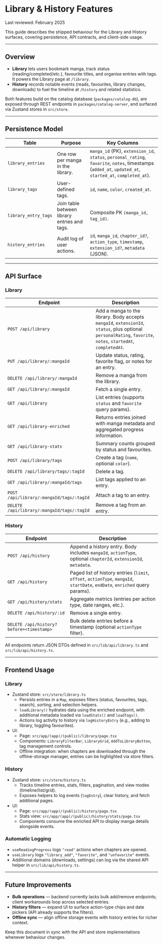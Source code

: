 # Library & History Features

Last reviewed: February 2025

This guide describes the shipped behaviour for the Library and History surfaces, covering persistence, API contracts, and client-side usage.

---

## Overview

- **Library** lets users bookmark manga, track status (reading/completed/etc.), favourite titles, and organise entries with tags. It powers the Library page at `/library`.
- **History** records notable events (reads, favourites, library changes, downloads) to fuel the timeline at `/history` and related statistics.

Both features build on the catalog database (`packages/catalog-db`), are exposed through REST endpoints in `packages/catalog-server`, and surfaced via Zustand stores in `src/store`.

---

## Persistence Model

| Table | Purpose | Key Columns |
| ----- | ------- | ----------- |
| `library_entries` | One row per manga in the library. | `manga_id` (PK), `extension_id`, `status`, `personal_rating`, `favorite`, `notes`, timestamps (`added_at`, `updated_at`, `started_at`, `completed_at`). |
| `library_tags` | User-defined tags. | `id`, `name`, `color`, `created_at`. |
| `library_entry_tags` | Join table between library entries and tags. | Composite PK `(manga_id, tag_id)`. |
| `history_entries` | Audit log of user actions. | `id`, `manga_id`, `chapter_id?`, `action_type`, `timestamp`, `extension_id?`, `metadata` (JSON). |

---

## API Surface

### Library

| Endpoint | Description |
| -------- | ----------- |
| `POST /api/library` | Add a manga to the library. Body accepts `mangaId`, `extensionId`, `status`, plus optional `personalRating`, `favorite`, `notes`, `startedAt`, `completedAt`. |
| `PUT /api/library/:mangaId` | Update status, rating, favorite flag, or notes for an entry. |
| `DELETE /api/library/:mangaId` | Remove a manga from the library. |
| `GET /api/library/:mangaId` | Fetch a single entry. |
| `GET /api/library` | List entries (supports `status` and `favorite` query params). |
| `GET /api/library-enriched` | Returns entries joined with manga metadata and aggregated progress information. |
| `GET /api/library-stats` | Summary counts grouped by status and favourites. |
| `POST /api/library/tags` | Create a tag (`name`, optional `color`). |
| `DELETE /api/library/tags/:tagId` | Delete a tag. |
| `GET /api/library/:mangaId/tags` | List tags applied to an entry. |
| `POST /api/library/:mangaId/tags/:tagId` | Attach a tag to an entry. |
| `DELETE /api/library/:mangaId/tags/:tagId` | Remove a tag from an entry. |

### History

| Endpoint | Description |
| -------- | ----------- |
| `POST /api/history` | Append a history entry. Body includes `mangaId`, `actionType`, optional `chapterId`, `extensionId`, `metadata`. |
| `GET /api/history` | Paged list of history entries (`limit`, `offset`, `actionType`, `mangaId`, `startDate`, `endDate`, `enriched` query params). |
| `GET /api/history/stats` | Aggregate metrics (entries per action type, date ranges, etc.). |
| `DELETE /api/history/:id` | Remove a single entry. |
| `DELETE /api/history?before=<timestamp>` | Bulk delete entries before a timestamp (optional `actionType` filter). |

All endpoints return JSON DTOs defined in `src/lib/api/library.ts` and `src/lib/api/history.ts`.

---

## Frontend Usage

### Library

- Zustand store: `src/store/library.ts`
  - Persists entries in a `Map`, exposes filters (status, favourites, tags, search), sorting, and selection helpers.
  - `loadLibrary()` hydrates data using the enriched endpoint, with additional metadata loaded via `loadStats()` and `loadTags()`.
  - Actions log activity to history via `logHistoryEntry` (e.g., adding to library, toggling favourites).
- UI:
  - Page: `src/app/(app)/(public)/library/page.tsx`
  - Components: `LibraryFilterBar`, `LibraryGrid`, `AddToLibraryButton`, tag management controls.
  - Offline integration: when chapters are downloaded through the offline-storage manager, entries can be highlighted via store filters.

### History

- Zustand store: `src/store/history.ts`
  - Tracks timeline entries, stats, filters, pagination, and view modes (timeline/list/grid).
  - Exposes helpers to log events (`logEntry`), clear history, and fetch additional pages.
- UI:
  - Page: `src/app/(app)/(public)/history/page.tsx`
  - Stats view: `src/app/(app)/(public)/history/stats/page.tsx`
  - Components consume the enriched API to display manga details alongside events.

### Automatic Logging

- `useReadingProgress` logs `"read"` actions when chapters are opened.
- `useLibrary` logs `"library_add"`, `"favorite"`, and `"unfavorite"` events.
- Additional domains (downloads, settings) can log via the shared API helper in `src/lib/api/history.ts`.

---

## Future Improvements

- **Bulk operations** — backend currently lacks bulk add/remove endpoints; client workarounds loop across selected entries.
- **History filters** — expand UI to surface action-type chips and date pickers (API already supports the filters).
- **Offline sync** — align offline storage events with history entries for richer context.

Keep this document in sync with the API and store implementations whenever behaviour changes.
